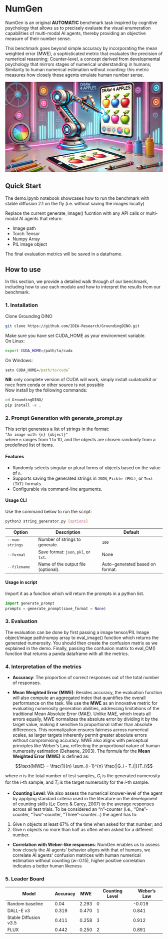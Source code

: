 # NumGen
NumGen is an original **AUTOMATIC** benchmark task inspired by cognitive psychology that allows us to precisely evaluate the visual enumeration capabilities of multi-modal AI agents, thereby providing an objective measure of their number sense.

This benchmark goes beyond simple accuracy by incorporating the mean weighted error (MWE), 
a sophisticated metric that evaluates the precision of numerical reasoning; 
Counter-level, a concept derived from developmental psychology that mirrors stages of numerical understanding in humans; 
Similarity to human numerical estimation without counting: this metric measures how closely these agents emulate human number sense.

<p align="center">
<img src="im/bench_icon.jpg" alt="Project logo" width="600" />
</p>

## Quick Start
The demo.ipynb notebook showcases how to run the benchmark with stable diffusion 2.1 on the fly (i.e. without saving the images locally) 

 Replace the current generate_image() fucntion with any API calls or multi-modal AI agents that return: 
- Image path
- Torch Tensor
- Numpy Array
- PIL image object

The final evaluation metrics will be saved in a dataframe.
## How to use
In this section, we provide a detailed walk through of our benchmark, including how to use each module and how to interpret the results from our benchmark.
### 1. Installation
Clone Grounding DINO
```bash
git clone https://github.com/IDEA-Research/GroundingDINO.git
```
Make sure you have set CUDA_HOME as your environment variable. \
On Linux:
```bash
export CUDA_HOME=/path/to/cuda
```
On Windows:
```cmd
setx CUDA_HOME=/path/to/cuda`
```
**NB**: only complete version of CUDA will work, simply install cudatoolkit or nvcc from conda or other source is not possible \
Now install by the following commands: 
```bash
cd GroundingDINO/
pip install -e .
```
### 2. Prompt Generation with __generate_prompt.py__
This script generates a list of strings in the format:  
`"An image with {n} {object}"`  
where `n` ranges from 1 to 10, and the objects are chosen randomly from a predefined list of items.
#### Features
- Randomly selects singular or plural forms of objects based on the value of `n`.
- Supports saving the generated strings in `JSON`, `Pickle (PKL)`, or `Text (TXT)` formats.
- Configurable via command-line arguments.

#### Usage CLI
Use the command below to run the script:

```bash
python3 string_generator.py [options]
```
| **Option**        | **Description**                                     | **Default**       |
|---------------------------|-----------------------------------------------------|-------------------|
| `--num-strings`           | Number of strings to generate.                      | `100`             |
| `--format`         | Save format: `json`, `pkl`, or `txt`.               | None              |
| `--filename`       | Name of the output file (optional).                 | Auto-generated based on format. |

#### Usage in script
Import it as a function which will return the prompts in a python list.
```python
import generate_prompt
prompts = generate_prompt(save_format = None)
```

### 3. Evaluation
The evaluation can be done by first passing a image tensor/PIL Image object/image path/numpy array to eval_image() function which returns the generated numerosity. You should then create the confusion matrix as we explained in the demo. Finally, passing the confusion matrix to eval_CM() function that returns a panda dataframe with all the metrics.

### 4. Interpretation of the metrics
- **Accuracy**: The proportion of correct responses out of the total number of responses.

- **Mean Weighted Error (MWE)**: Besides accuracy, the evaluation function will also compute an aggregated index that quantifies the overall performance on the task. We use the **MWE** as an innovative metric for evaluating numerosity generation abilities, addressing limitations of the traditional Mean Absolute Error (MAE). Unlike MAE, which treats all errors equally, MWE normalizes the absolute error by dividing it by the target value, making it sensitive to proportional rather than absolute differences. This normalization ensures fairness across numerical scales, as larger targets inherently permit greater absolute errors without compromising accuracy. 
MWE also aligns with perceptual principles like Weber’s Law, reflecting the proportional nature of human numerosity estimation (Dehaene, 2003). The formula for the **Mean Weighted Error (MWE)** is defined as:

$$\text{MWE} = \frac{1}{n} \sum_{i=1}^{n} \frac{|G_i - T_i|}{T_i}$$ 

where $n$ is the total number of test samples, $G_{i}$ is the generated numerosity for the $i$-th sample, and $T_{i}$ is the target numerosity for the $i$-th sample.

- **Counting Level**: We also assess the numerical knower-level of the agent by applying standard criteria used in the literature on the development of counting skills (Le Corre & Carey, 2007) to the average responses across all test trials. 
To be considered an “n”-counter (i.e.,  “One”-counter, “Two”-counter, “Three”-counter...) the agent has to:
1) Give n objects at least 67% of the time when asked for that number; and
2) Give n objects no more than half as often when asked for a different number.

- **Correlation with Weber-like responses**: NumGen enables us to assess how closely the AI agents' behavior aligns with that of humans, we correlate AI agents' confusion matrices with human numerical estimation without counting ($w$=0.15), higher positive correlation indicates a better human likeness

### 5. Leader Board
<div align="center">

| Model               | Accuracy | MWE   | Counting Level | Weber’s Law |
|---------------------|----------|-------|----------------|-------------|
| Random baseline     | 0.04     | 2.293 | 0              | -0.019      |
| DALL-E v3           | 0.319    | 0.470 | 1              | 0.841       |
| Stable Diffusion v3.5 | 0.411  | 0.258 | 3              | 0.912       |
| FLUX                | 0.442    | 0.250 | 2              | 0.891       |

</div>